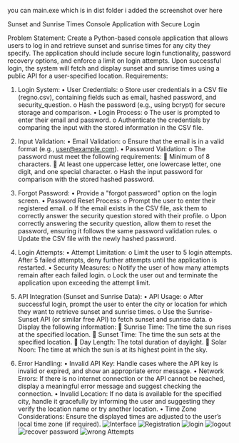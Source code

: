 
you can main.exe which is in dist folder
i added the screenshot over here



Sunset and Sunrise Times Console Application with Secure Login

Problem Statement: Create a Python-based console application that allows users to log in and retrieve sunset and sunrise times for any city they specify. The application should include secure login functionality, password recovery options, and enforce a limit on login attempts. Upon successful login, the system will fetch and display sunset and sunrise times using a public API for a user-specified location.
Requirements:
1. Login System:
•	User Credentials:
o	Store user credentials in a CSV file (regno.csv), containing fields such as email, hashed password, and security_question.
o	Hash the password (e.g., using bcrypt) for secure storage and comparison.
•	Login Process:
o	The user is prompted to enter their email and password.
o	Authenticate the credentials by comparing the input with the stored information in the CSV file.
2. Input Validation:
•	Email Validation:
o	Ensure that the email is in a valid format (e.g., user@example.com).
•	Password Validation:
o	The password must meet the following requirements:
	Minimum of 8 characters.
	At least one uppercase letter, one lowercase letter, one digit, and one special character.
o	Hash the input password for comparison with the stored hashed password.
3. Forgot Password:
•	Provide a "forgot password" option on the login screen.
•	Password Reset Process:
o	Prompt the user to enter their registered email.
o	If the email exists in the CSV file, ask them to correctly answer the security question stored with their profile.
o	Upon correctly answering the security question, allow them to reset the password, ensuring it follows the same password validation rules.
o	Update the CSV file with the newly hashed password.
4. Login Attempts:
•	Attempt Limitation:
o	Limit the user to 5 login attempts. After 5 failed attempts, deny further attempts until the application is restarted.
•	Security Measures:
o	Notify the user of how many attempts remain after each failed login.
o	Lock the user out and terminate the application upon exceeding the attempt limit.
5. API Integration (Sunset and Sunrise Data):
•	API Usage:
o	After successful login, prompt the user to enter the city or location for which they want to retrieve sunset and sunrise times.
o	Use the Sunrise-Sunset API (or similar free API) to fetch sunset and sunrise data.
o	Display the following information:
	Sunrise Time: The time the sun rises at the specified location.
	Sunset Time: The time the sun sets at the specified location.
	Day Length: The total duration of daylight.
	Solar Noon: The time at which the sun is at its highest point in the sky.

6. Error Handling:
•	Invalid API Key: Handle cases where the API key is invalid or expired, and show an appropriate error message.
•	Network Errors: If there is no internet connection or the API cannot be reached, display a meaningful error message and suggest checking the connection.
•	Invalid Location: If no data is available for the specified city, handle it gracefully by informing the user and suggesting they verify the location name or try another location.
•	Time Zone Considerations: Ensure the displayed times are adjusted to the user’s local time zone (if required).
![Interface](https://github.com/user-attachments/assets/c1f15d7d-159a-4f3b-92eb-166685169d23)
![Registration](https://github.com/user-attachments/assets/23537c2a-5f02-4144-b552-ae5d8a500fc6)
![login](https://github.com/user-attachments/assets/5c3cb2eb-83a5-42f7-9487-94e8f196f53c)
![logout](https://github.com/user-attachments/assets/18f872ca-ceb7-4553-b948-135a4fa3947f)
![recover password](https://github.com/user-attachments/assets/3c9ba15a-b508-444f-966f-0f29829eb2ee)
![wrong Attempts](https://github.com/user-attachments/assets/1dd69ec5-47f3-4e42-9734-391f5a9b3496)
